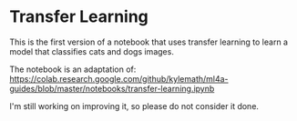 # Transfer Learning

This is the first version of a notebook that uses transfer learning to learn a model that classifies cats and dogs images.

The notebook is an adaptation of:
https://colab.research.google.com/github/kylemath/ml4a-guides/blob/master/notebooks/transfer-learning.ipynb

I'm still working on improving it, so please do not consider it done.
